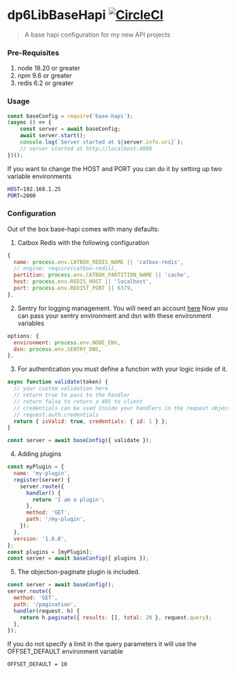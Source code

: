 # dp6LibBaseHapi [![CircleCI](https://circleci.com/gh/apprunn/dp6-lic-base-hapi.svg?style=svg)](https://circleci.com/gh/apprunn/)

> A base hapi configuration for my new API projects

### Pre-Requisites

1.  node 18.20 or greater
2.  npm 9.6 or greater
3.  redis 6.2 or greater

### Usage

```javascript
const baseConfig = require('base-hapi');
(async () => {
	const server = await baseConfig;
	await server.start();
	console.log(`Server started at ${server.info.uri}`);
	// server started at http://localhost:4000
})();
```

If you want to change the HOST and PORT you can do it by setting up two variable environments

```bash
HOST=192.168.1.25
PORT=2000
```

### Configuration

Out of the box base-hapi comes with many defaults:

1.  Catbox Redis with the following configuration

```javascript
{
  name: process.env.CATBOX_REDIS_NAME || 'catbox-redis',
  // engine: require(catbox-redis),
  partition: process.env.CATBOX_PARTITION_NAME || 'cache',
  host: process.env.REDIS_HOST || 'localhost',
  port: process.env.REDIST_PORT || 6379,
},
```

2.  Sentry for logging management. You will need an account [here](https://docs.sentry.io/quickstart/#)
    Now you can pass your sentry environment and dsn with these environment variables

```javascript
options: {
  environment: process.env.NODE_ENV,
  dsn: process.env.SENTRY_DNS,
},
```

3.  For authentication you must define a function with your logic inside of it.

```javascript
async function validate(token) {
  // your custom validation here
  // return true to pass to the handler
  // return false to return a 401 to client
  // credentials can be used inside your handlers in the request object
  // request.auth.credentials
  return { isValid: true, credentials: { id: 1 } };
}

const server = await baseConfig({ validate });
```

4.  Adding plugins

```javascript
const myPlugin = {
  name: 'my-plugin',
  register(server) {
    server.route({
      handler() {
        return 'I am a plugin';
      },
      method: 'GET',
      path: '/my-plugin',
    });
  },
  version: '1.0.0',
};
const plugins = [myPlugin];
const server = await baseConfig({ plugins });
```

5.  The objection-paginate plugin is included.

```javascript
const server = await baseConfig();
server.route({
  method: 'GET',
  path: '/pagination',
  handler(request, h) {
    return h.paginate({ results: [], total: 20 }, request.query);
  },
});
```

If you do not specify a limit in the query parameters it will use the OFFSET_DEFAULT environment variable

```bash
OFFSET_DEFAULT = 10
```
